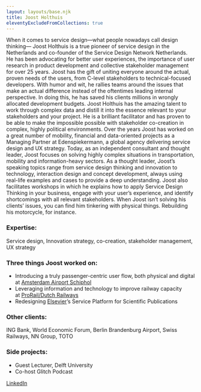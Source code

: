 ```yaml
---
layout: layouts/base.njk
title: Joost Holthuis
eleventyExcludeFromCollections: true
---
```


When it comes to service design—what people nowadays call design thinking— Joost Holthuis is a true pioneer of service design in the Netherlands and co-founder of the Service Design Network Netherlands. He has been advocating for better user experiences, the importance of user research in product development and collective stakeholder management for over 25 years.
Joost has the gift of uniting everyone around the actual, proven needs of the users, from C-level stakeholders to technical-focused developers. With humor and wit, he rallies teams around the issues that make an actual difference instead of the oftentimes leading internal perspective. In doing this, he has saved his clients millions in wrongly allocated development budgets.
Joost Holthuis has the amazing talent to work through complex data and distill it into the essence relevant to your stakeholders and your project. He is a brilliant facilitator and has proven to be able to make the impossible possible with stakeholder co-creation in complex, highly political environments.
Over the years Joost has worked on a great number of mobility, financial and data-oriented projects as a Managing Partner at Edenspiekermann, a global agency delivering service design and UX strategy. Today, as an independent consultant and thought leader, Joost focuses on solving highly complex situations in transportation, mobility and information-heavy sectors. As a thought leader, Joost’s speaking topics range from service design thinking and innovation to technology, interaction design and concept development, always using real-life examples and cases to provide a deep understanding. Joost also facilitates workshops in which he explains how to apply Service Design Thinking in your business, engage with your user’s experience, and identify shortcomings with all relevant stakeholders. When Joost isn’t solving his clients’ issues, you can find him tinkering with physical things. Rebuilding his motorcycle, for instance.

### Expertise: 
Service design, Innovation strategy, co-creation, stakeholder management, UX strategy

### Three things Joost worked on:
* Introducing a truly passenger-centric user flow, both physical and digital at [Amsterdam Airport Schiphol](https://www.edenspiekermann.com/case-studies/amsterdam-airport-schiphol/)
* Leveraging information and technology to improve railway capacity at [ProRail/Dutch Railways](https://www.edenspiekermann.com/case-studies/ns-pro-rail/)
* Redesigning [Elsevier](https://www.edenspiekermann.com/case-studies/elsevier-reaxys/)’s Service Platform for Scientific Publications


### Other clients:
ING Bank, World Economic Forum, Berlin Brandenburg Airport, Swiss Railways, NN Group, TOTO

### Side projects:
- Guest Lecturer, Delft University
- Co-host Glitch Podcast

[LinkedIn](https://www.linkedin.com/in/joostholthuis/)





